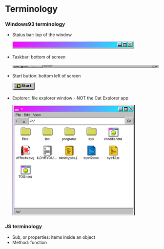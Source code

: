 # Terminology

### Windows93 terminology

*   Status bar: top of the window

    <img src="../assets/statusbar.png" alt="" data-size="original">
*   Taskbar: bottom of screen

    <img src="../assets/taskbar.png" alt="" data-size="original">
*   Start button: bottom left of screen

    <img src="../assets/start button.png" alt="" data-size="original">
*   Explorer: file explorer window - NOT the Cat Explorer app

    <img src="../assets/explorer- cdrive.png" alt="" data-size="original">

### JS terminology

* Sub, or properties: items inside an object
* Method: function
